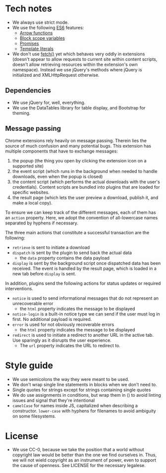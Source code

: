 # Tech notes
- We always use strict mode.
- We use the following [ES6](http://help.wtf/es6) features:
  - [Arrow functions](http://help.wtf/es6:arrow)
  - [Block scope variables](http://help.wtf/es6:block)
  - [Promises](http://help.wtf/es6:promise)
  - [Template literals](http://help.wtf/es6:template)
- We don't use [fetch()](http://devdocs.io/dom/globalfetch/fetch) yet
  which behaves very oddly in extensions (doesn't
  appear to allow requests to current site within content scripts, doesn't
  allow retrieving resources within the extension's own namespace). Instead
  we use jQuery's methods where jQuery is initialized and XMLHttpRequest
  otherwise.

## Dependencies

- We use jQuery for, well, everything.
- We use the DataTables library for table display, and Bootstrap for theming.

## Message passing

Chrome extensions rely heavily on message passing. Therein lies the source of
much confusion and many potential bugs. This extension has multiple components
that have to exchange messages:

1. the popup (the thing you open by clicking the extension icon on a supported
   site)
2. the event script (which runs in the background when needed to handle
  downloads, even when the popup is closed)
3. the content script (which performs the actual downloads with the user's
   credentials). Content scripts are bundled into plugins that are loaded for
   specific websites.
4. the result page (which lets the user preview a download, publish it, and make
   a local copy).

To ensure we can keep track of the different messages, each of them has an
`action` property. Here, we adopt the convention of all-lowercase names
separated by hyphens if necessary.

The three main actions that constitute a successful transaction are the
following:

- `retrieve` is sent to initiate a download
- `dispatch` is sent by the plugin to send back the actual data
  - the `data` property contains the data payload
- `display` is sent by the background script once dispatched data has been
  received. The event is handled by the result page, which is loaded in a
  new tab before `display` is sent.

In addition, plugins send the following actions for status updates or required
interventions.

- `notice` is used to send informational messages that do not represent
  an unrecoverable error
  - the `html` property indicates the message to be displayed
- `notice-login` is a built-in notice type we can send if the user must log in
  first. No additional payload is required.
- `error` is used for not obviously recoverable errors
  - the `html` property indicates the message to be displayed
- `redirect` is used to initiate a redirect to another URL in the active tab.
  Use sparingly as it disrupts the user experience.
  - The `url` property indicates the URL to redirect to.


# Style guide
- We use semicolons the way they were meant to be used.
- We don't wrap single line statements in blocks when we don't need to.
- Single quotes for strings except for strings containing single quotes
- We do use assignments in conditions, but wrap them in () to avoid linting
  issues and signal that they're intentional
- `camelCase` for names inside JS, capitalized when describing a constructor.
  `lower-case` with hyphens for filenames to avoid ambiguity on some
  filesystems.

# License
- We use CC-0, because we take the position that a world without copyright
  law would be better than the one we find ourselves in. Thus, we will not
  wield copyright as an instrument of power, even to support the cause of
  openness. See LICENSE for the necessary legalese.
